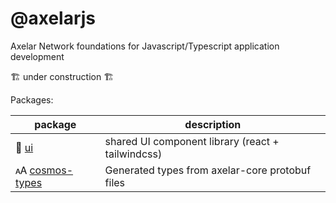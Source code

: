 # @axelarjs

Axelar Network foundations for Javascript/Typescript application development

:building_construction: under construction :building_construction:

Packages:

| package                                 | description                                       |
| --------------------------------------- | ------------------------------------------------- |
| 🎨 [ui](/packages/ui)                   | shared UI component library (react + tailwindcss) |
| 🗚 [cosmos-types](packages/cosmos-types) | Generated types from axelar-core protobuf files   |

